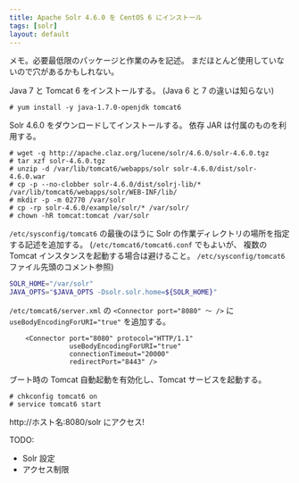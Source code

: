 ```yaml
---
title: Apache Solr 4.6.0 を CentOS 6 にインストール
tags: [solr]
layout: default
---
```


メモ。必要最低限のパッケージと作業のみを記述。
まだほとんど使用していないので穴があるかもしれない。

Java 7 と Tomcat 6 をインストールする。 (Java 6 と 7 の違いは知らない)

``` console
# yum install -y java-1.7.0-openjdk tomcat6
```

Solr 4.6.0 をダウンロードしてインストールする。
依存 JAR は付属のものを利用する。

``` console
# wget -q http://apache.claz.org/lucene/solr/4.6.0/solr-4.6.0.tgz
# tar xzf solr-4.6.0.tgz
# unzip -d /var/lib/tomcat6/webapps/solr solr-4.6.0/dist/solr-4.6.0.war
# cp -p --no-clobber solr-4.6.0/dist/solrj-lib/* /var/lib/tomcat6/webapps/solr/WEB-INF/lib/
# mkdir -p -m 02770 /var/solr
# cp -rp solr-4.6.0/example/solr/* /var/solr/
# chown -hR tomcat:tomcat /var/solr
```

`/etc/sysconfig/tomcat6` の最後のほうに
Solr の作業ディレクトリの場所を指定する記述を追加する。
(`/etc/tomcat6/tomcat6.conf` でもよいが、
複数の Tomcat インスタンスを起動する場合は避けること。
`/etc/sysconfig/tomcat6` ファイル先頭のコメント参照)

``` sh
SOLR_HOME="/var/solr"
JAVA_OPTS="$JAVA_OPTS -Dsolr.solr.home=${SOLR_HOME}"
```

`/etc/tomcat6/server.xml` の `<Connector port="8080" 〜 />` に
`useBodyEncodingForURI="true"` を追加する。

```
    <Connector port="8080" protocol="HTTP/1.1"
               useBodyEncodingForURI="true"
               connectionTimeout="20000"
               redirectPort="8443" />
```

ブート時の Tomcat 自動起動を有効化し、Tomcat サービスを起動する。

``` console
# chkconfig tomcat6 on
# service tomcat6 start
```

http://ホスト名:8080/solr にアクセス!

TODO:

  * Solr 設定
  * アクセス制限

